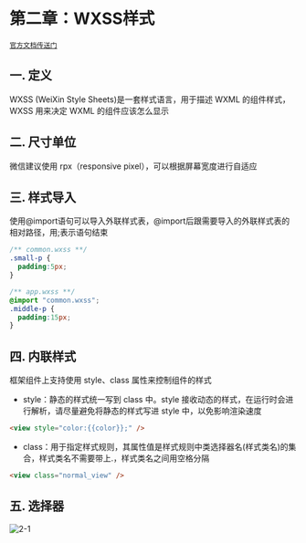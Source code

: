 # 第二章：WXSS样式

[`官方文档传送门`](https://developers.weixin.qq.com/miniprogram/dev/framework/view/wxss.html)

## 一. 定义
WXSS (WeiXin Style Sheets)是一套样式语言，用于描述 WXML 的组件样式，WXSS 用来决定 WXML 的组件应该怎么显示

## 二. 尺寸单位
微信建议使用 rpx（responsive pixel），可以根据屏幕宽度进行自适应

## 三. 样式导入
使用@import语句可以导入外联样式表，@import后跟需要导入的外联样式表的相对路径，用;表示语句结束

```css
/** common.wxss **/
.small-p {
  padding:5px;
}
```
```css
/** app.wxss **/
@import "common.wxss";
.middle-p {
  padding:15px;
}
```

## 四. 内联样式
框架组件上支持使用 style、class 属性来控制组件的样式

* style：静态的样式统一写到 class 中。style 接收动态的样式，在运行时会进行解析，请尽量避免将静态的样式写进 style 中，以免影响渲染速度
```html
<view style="color:{{color}};" />
```

* class：用于指定样式规则，其属性值是样式规则中类选择器名(样式类名)的集合，样式类名不需要带上.，样式类名之间用空格分隔
```html
<view class="normal_view" />
```

## 五. 选择器
![2-1](https://s2.ax1x.com/2020/01/15/lXJLxU.md.png)


<comment/>
